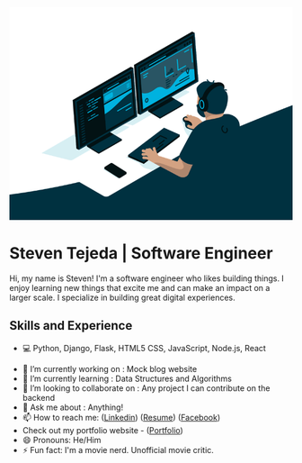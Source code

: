 ![Frontend Software Engineer](https://github.com/stejeda21/stejeda21/blob/main/code.gif)

# Steven Tejeda  | Software Engineer

Hi, my name is Steven! I'm a software engineer who likes building things. I enjoy learning new things that excite me and can make an impact on a larger scale. I specialize in building great digital experiences.

## Skills and Experience
* 💻 Python, Django, Flask, HTML5 CSS, JavaScript, Node.js, React

- 🔭 I’m currently working on : Mock blog website
- 🌱 I’m currently learning : Data Structures and Algorithms 
- 👯 I’m looking to collaborate on : Any project I can contribute on the backend
- 💬 Ask me about : Anything! 
- 📫 How to reach me: ([Linkedin](https://www.linkedin.com/in/steventejeda/))  ([Resume](https://steventejeda.tech/resume/Resume.pdf))   ([Facebook](https://www.facebook.com/steven.tejeda.7/)) 
- Check out my portfolio website - ([Portfolio](https://steventejeda.tech/))
- 😄 Pronouns: He/Him 
- ⚡ Fun fact: I'm a movie nerd. Unofficial movie critic.  




